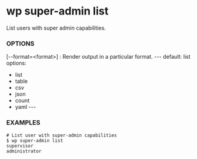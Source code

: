 # wp super-admin list

List users with super admin capabilities.

### OPTIONS

[\--format=&lt;format&gt;]
: Render output in a particular format.
\---
default: list
options:
  - list
  - table
  - csv
  - json
  - count
  - yaml
\---

### EXAMPLES

    # List user with super-admin capabilities
    $ wp super-admin list
    supervisor
    administrator


